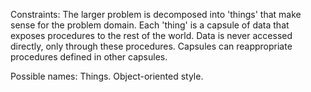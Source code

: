 Constraints:
     The larger problem is decomposed into 'things' that make sense for the problem domain.
     Each 'thing' is a capsule of data that exposes procedures to the rest of the world.
     Data is never accessed directly, only through these procedures.
     Capsules can reappropriate procedures defined in other capsules.
     
Possible names:
     Things.
     Object-oriented style.